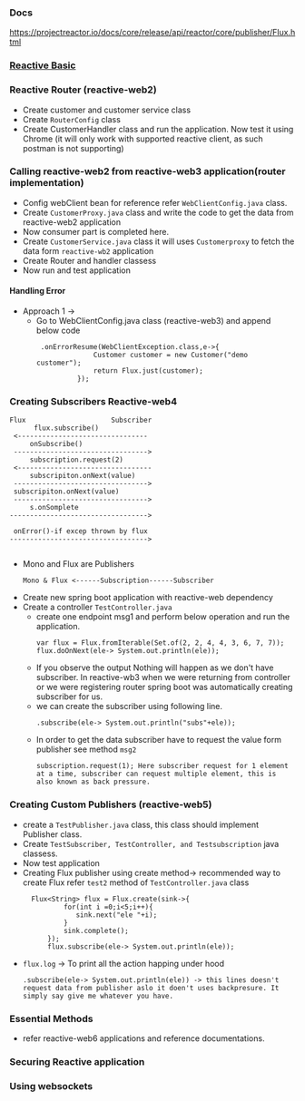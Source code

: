 ### Docs
https://projectreactor.io/docs/core/release/api/reactor/core/publisher/Flux.html

### [Reactive Basic](/reactive-basic.md)
### Reactive Router (reactive-web2)

- Create  customer and customer service class
- Create  ```RouterConfig``` class
- Create CustomerHandler class and run the application. Now test it using Chrome (it will only work with supported reactive client, as such postman is not supporting)


### Calling reactive-web2 from reactive-web3 application(router implementation)
- Config webClient bean for reference refer ```WebClientConfig.java``` class.
- Create ```CustomerProxy.java``` class and write the code to get the data from reactive-web2 application
- Now consumer part is completed here.
- Create ```CustomerService.java``` class it will uses ```Customerproxy``` to fetch the data form ```reactive-wb2``` application
- Create Router and handler classess
- Now run and test application

#### Handling Error 
- Approach 1 ->
  - Go to WebClientConfig.java class (reactive-web3) and append below code
    ```
     .onErrorResume(WebClientException.class,e->{
                  Customer customer = new Customer("demo customer");
                  return Flux.just(customer);
              });
    ```



### Creating Subscribers Reactive-web4

```
Flux                     Subscriber
      flux.subscribe()
 <--------------------------------
     onSubscribe()
 --------------------------------->
     subscription.request(2)
 <---------------------------------
     subscripiton.onNext(value)
 --------------------------------->
 subscripiton.onNext(value)
 --------------------------------->
     s.onSomplete
---------------------------------->

 onError()-if excep thrown by flux
---------------------------------->
  
```
- Mono and Flux are Publishers
  ```
  Mono & Flux <------Subscription------Subscriber
  ```
- Create new spring boot application with reactive-web dependency
- Create a controller ```TestController.java```
  - create one endpoint msg1 and perform below operation and run the application.
    ```
    var flux = Flux.fromIterable(Set.of(2, 2, 4, 4, 3, 6, 7, 7));
    flux.doOnNext(ele-> System.out.println(ele));
    ```
  - If you observe the output Nothing will happen as we don't have subscriber. In reactive-wb3 when we were returning from controller or we were registering router spring boot was automatically creating subscriber for us.
  - we can create the subscriber using following line.
    ```
    .subscribe(ele-> System.out.println("subs"+ele));
    ```
  - In order to get the data subscriber have to request the value form publisher see method ```msg2```
    ```
    subscription.request(1); Here subscriber request for 1 element at a time, subscriber can request multiple element, this is also known as back pressure.
    ```

### Creating Custom Publishers (reactive-web5)
- create a ```TestPublisher.java``` class, this class should implement Publisher class.
- Create ```TestSubscriber, TestController, and Testsubscription``` java classess.
- Now test application
- Creating Flux publisher using create method-> recommended way to create Flux refer ```test2``` method of ```TestController.java``` class
  ```
    Flux<String> flux = Flux.create(sink->{
            for(int i =0;i<5;i++){
               sink.next("ele "+i);
            }
            sink.complete();
        });
        flux.subscribe(ele-> System.out.println(ele));
  ```
- ```flux.log``` -> To print all the action happing under hood
  ```
  .subscribe(ele-> System.out.println(ele)) -> this lines doesn't request data from publisher aslo it doen't uses backpresure. It simply say give me whatever you have.
  ```
  
### Essential Methods
- refer reactive-web6 applications and reference documentations.

### Securing Reactive application

### Using websockets
